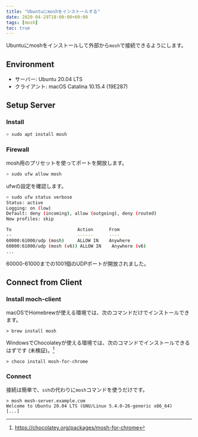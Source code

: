 ```yaml
---
title: "Ubuntuにmoshをインストールする"
date: 2020-04-29T18:00:00+09:00
tags: [mosh]
toc: true
---
```


Ubuntuにmoshをインストールして外部から`mosh`で接続できるようにします。

<!--more-->

## Environment

- サーバー: Ubuntu 20.04 LTS
- クライアント: macOS Catalina 10.15.4 (19E287)

## Setup Server

### Install

```bash
> sudo apt install mosh
```

### Firewall

mosh用のプリセットを使ってポートを開放します。

```bash
> sudo ufw allow mosh
```

ufwの設定を確認します。

```bash
> sudo ufw status verbose
Status: active
Logging: on (low)
Default: deny (incoming), allow (outgoing), deny (routed)
New profiles: skip

To                         Action      From
--                         ------      ----
60000:61000/udp (mosh)     ALLOW IN    Anywhere
60000:61000/udp (mosh (v6)) ALLOW IN    Anywhere (v6)
...
```

60000-61000までの1001個のUDPポートが開放されました。

## Connect from Client

### Install moch-client

macOSでHomebrewが使える環境では、次のコマンドだけでインストールできます。

```shell
> brew install mosh
```

WindowsでChocolateyが使える環境では、次のコマンドでインストールできるはずです (未検証)。[^choco]

```shell
> choco install mosh-for-chrome
```

### Connect

接続は簡単で、`ssh`の代わりに`mosh`コマンドを使うだけです。

```shell
> mosh mosh-server.example.com
Welcome to Ubuntu 20.04 LTS (GNU/Linux 5.4.0-26-generic x86_64)
[...]
```

[^choco]: https://chocolatey.org/packages/mosh-for-chrome

